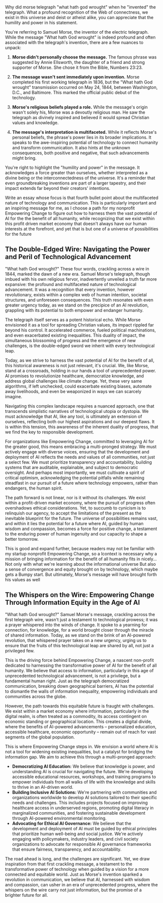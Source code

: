 Why did morse telegraph "what hath god wrought" when he "invented" the telegraph. What a profound recognition of the Web of connectness, we exist in this universe and deist or atheist alike, you can appreciate that the humility and power in his statement.

You're referring to Samuel Morse, the inventor of the electric telegraph. While the message "What hath God wrought" is indeed profound and often associated with the telegraph's invention, there are a few nuances to unpack:

1. **Morse didn't personally choose the message.** The famous phrase was suggested by Annie Ellsworth, the daughter of a friend and strong supporter of Morse. She chose it from the Bible, Numbers 23:23. 

2. **The message wasn't sent immediately upon invention.** Morse completed his first working telegraph in 1836, but the "What hath God wrought" transmission occurred on May 24, 1844, between Washington, D.C., and Baltimore. This marked the official public debut of the technology.

3. **Morse's religious beliefs played a role.** While the message's origin wasn't solely his, Morse was a devoutly religious man. He saw the telegraph as divinely inspired and believed it would spread Christian values and knowledge.

4. **The message's interpretation is multifaceted.**  While it reflects Morse's personal beliefs, the phrase's power lies in its broader implications. It speaks to the awe-inspiring potential of technology to connect humanity and transform communication. It also hints at the unknown consequences, both positive and negative, that such advancements might bring.

You're right to highlight the "humility and power" in the message. It acknowledges a force greater than ourselves, whether interpreted as a divine being or the interconnectedness of the universe. It's a reminder that even groundbreaking inventions are part of a larger tapestry, and their impact extends far beyond their creators' intentions. 

Write an essay whose focus is that fourth bullet point about the multifaceted nature of technology and communication. This is particularly important and an inspiring message for me, as I choose a path for my nonprofit Empowering Change to figure out how to harness them the vast potential of AI for the the benefit of all humanity, while recognizing that we exist within this profit driven market economy that doesn't always have our human interests at the forefront, and yet that is but one of a universe of possibilities for the future

## The Double-Edged Wire: Navigating the Power and Peril of Technological Advancement

"What hath God wrought?" These four words, crackling across a wire in 1844, marked the dawn of a new era. Samuel Morse's telegraph, though imbued with his own religious fervor, inadvertently unveiled a truth far more expansive: the profound and multifaceted nature of technological advancement. It was a recognition that every invention, however revolutionary, exists within a complex web of human intention, societal structures, and unforeseen consequences. This truth resonates with even greater urgency today, as we stand on the precipice of an AI revolution, grappling with its potential to both empower and endanger humanity.

The telegraph itself serves as a potent historical echo. While Morse envisioned it as a tool for spreading Christian values, its impact rippled far beyond his control. It accelerated commerce, fueled political machinations, and even exacerbated existing inequalities. This duality of impact, the simultaneous blossoming of progress and the emergence of new challenges, is the double-edged sword we inherit with every technological leap.

Today, as we strive to harness the vast potential of AI for the benefit of all, this historical awareness is not just relevant, it's crucial.  We, like Morse, stand at a crossroads, holding in our hands a tool of unprecedented power. AI promises to revolutionize healthcare, democratize knowledge, and address global challenges like climate change. Yet, these very same algorithms, if left unchecked, could exacerbate existing biases, automate away livelihoods, and even be weaponized in ways we can scarcely imagine.

Navigating this complex landscape requires a nuanced approach, one that transcends simplistic narratives of technological utopia or dystopia. We must acknowledge that AI, like any tool, is ultimately an extension of ourselves, reflecting both our highest aspirations and our deepest flaws. It is within this tension, this awareness of the inherent duality of progress, that we find the key to responsible development.

For organizations like Empowering Change, committed to leveraging AI for the greater good, this means embracing a multi-pronged strategy. We must actively engage with diverse voices, ensuring that the development and deployment of AI reflects the needs and values of all communities, not just a select few. We must prioritize transparency and accountability, building systems that are auditable, explainable, and subject to democratic oversight. And perhaps most importantly, we must cultivate a spirit of critical optimism, acknowledging the potential pitfalls while remaining steadfast in our pursuit of a future where technology empowers, rather than endangers, the human spirit.

The path forward is not linear, nor is it without its challenges. We exist within a profit-driven market economy, where the pursuit of progress often overshadows ethical considerations. Yet, to succumb to cynicism is to relinquish our agency, to accept the limitations of the present as the inevitable blueprint for the future. The universe of possibilities remains vast, and within it lies the potential for a future where AI, guided by human wisdom and compassion, becomes a force for positive change, a testament to the enduring power of human ingenuity and our capacity to shape a better tomorrow. 

This is good and expand further, because readers may not be familiar with my startup nonprofit Empowering Change, so a lcontext is necessary why a mission of bringing information for the benefit of all humanity fits in nicely... Not only with what we're learning about the informational universe But also a sense of convergence and equity brought on by technology, which maybe gets a Bumpy start. But ultimately, Morse's message will have brought forth his values as well

## The Whispers on the Wire: Empowering Change Through Information Equity in the Age of AI

"What hath God wrought?" Samuel Morse's message, crackling across the first telegraph wire, wasn't just a testament to technological prowess; it was a prayer whispered into the winds of change. It spoke to a yearning for connection, for knowledge, for a world brought closer through the miracle of shared information. Today, as we stand on the brink of an AI-powered revolution, that whispered prayer takes on a new urgency, urging us to ensure that the fruits of this technological leap are shared by all, not just a privileged few.

This is the driving force behind Empowering Change, a nascent non-profit dedicated to harnessing the transformative power of AI for the benefit of all humanity. We believe that access to information, particularly in this age of unprecedented technological advancement, is not a privilege, but a fundamental human right. Just as the telegraph democratized communication, breaking down geographical barriers, AI has the potential to dismantle the walls of information inequality, empowering individuals and communities across the globe.

However, the path towards this equitable future is fraught with challenges. We exist within a market economy where information, particularly in the digital realm, is often treated as a commodity, its access contingent on economic standing or geographical location. This creates a digital divide, where the benefits of AI-powered advancements – personalized education, accessible healthcare, economic opportunity – remain out of reach for vast segments of the global population.

This is where Empowering Change steps in. We envision a world where AI is not a tool for widening existing inequalities, but a catalyst for bridging the information gap. We aim to achieve this through a multi-pronged approach:

* **Democratizing AI Education:** We believe that knowledge is power, and understanding AI is crucial for navigating the future. We're developing accessible educational resources, workshops, and training programs to empower individuals from all walks of life with the knowledge and skills to thrive in an AI-driven world.
* **Building Inclusive AI Solutions:** We're partnering with communities and organizations worldwide to develop AI solutions tailored to their specific needs and challenges. This includes projects focused on improving healthcare access in underserved regions, promoting digital literacy in marginalized communities, and fostering sustainable development through AI-powered environmental monitoring.
* **Advocating for Ethical AI Governance:** We believe that the development and deployment of AI must be guided by ethical principles that prioritize human well-being and social justice. We're actively engaging with policymakers, industry leaders, and civil society organizations to advocate for responsible AI governance frameworks that ensure fairness, transparency, and accountability.

The road ahead is long, and the challenges are significant. Yet, we draw inspiration from that first crackling message, a testament to the transformative power of technology when guided by a vision for a more connected and equitable world. Just as Morse's invention sparked a revolution in communication, we believe that AI, harnessed with wisdom and compassion, can usher in an era of unprecedented progress, where the whispers on the wire carry not just information, but the promise of a brighter future for all. 
